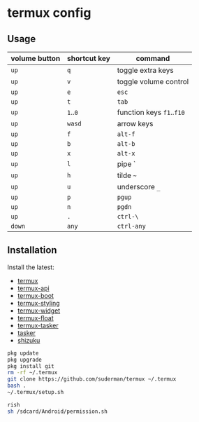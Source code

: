# termux config

## Usage

| volume button | shortcut key  | command                   |
| ------------- | ------------- | ------------------------- |
| `up`          | `q`           | toggle extra keys         |
| `up`          | `v`           | toggle volume control     |
| `up`          | `e`           | `esc`                     |
| `up`          | `t`           | `tab`                     |
| `up`          | `1`..`0`      | function keys `f1`..`f10` |
| `up`          | `wasd`        | arrow keys                |
| `up`          | `f`           | `alt-f`                   |
| `up`          | `b`           | `alt-b`                   |
| `up`          | `x`           | `alt-x`                   |
| `up`          | `l`           | pipe `|`                  |
| `up`          | `h`           | tilde `~`                 |
| `up`          | `u`           | underscore `_`            |
| `up`          | `p`           | `pgup`                    |
| `up`          | `n`           | `pgdn`                    |
| `up`          | `.`           | `ctrl-\`                  |
| `down`        | `any`         | `ctrl-any`                |

## Installation

Install the latest:
- [termux](https://github.com/termux/termux-app/releases)
- [termux-api](https://github.com/termux/termux-api/releases)
- [termux-boot](https://github.com/termux/termux-boot/releases)
- [termux-styling](https://github.com/termux/termux-styling/releases)
- [termux-widget](https://github.com/termux/termux-widget/releases)
- [termux-float](https://github.com/termux/termux-float/releases)
- [termux-tasker](https://github.com/termux/termux-tasker/releases)
- [tasker](https://play.google.com/store/apps/details?id=net.dinglisch.android.taskerm&hl=en_CA)
- [shizuku](https://github.com/RikkaApps/Shizuku/releases)

```sh
pkg update
pkg upgrade
pkg install git
rm -rf ~/.termux
git clone https://github.com/suderman/termux ~/.termux
bash .
~/.termux/setup.sh
```

```sh
rish
sh /sdcard/Android/permission.sh
```
